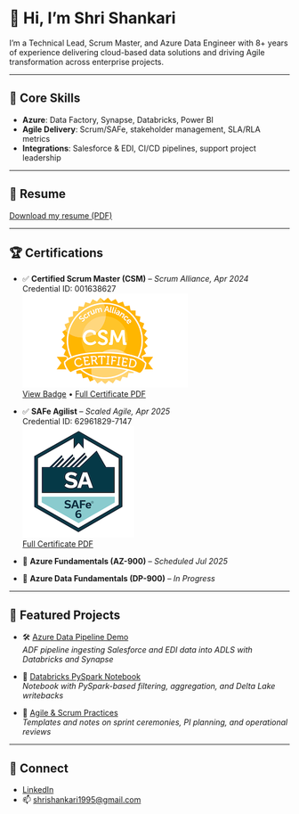 # 👋 Hi, I’m Shri Shankari

I’m a Technical Lead, Scrum Master, and Azure Data Engineer with 8+ years of experience delivering cloud-based data solutions and driving Agile transformation across enterprise projects.

---

## 💼 Core Skills

- **Azure**: Data Factory, Synapse, Databricks, Power BI  
- **Agile Delivery**: Scrum/SAFe, stakeholder management, SLA/RLA metrics  
- **Integrations**: Salesforce & EDI, CI/CD pipelines, support project leadership

---

## 📄 Resume

[Download my resume (PDF)](https://github.com/shrishankari/resume/blob/main/Shri_Shankari_Resume_June2025.pdf)

---

## 🏆 Certifications

- ✅ **Certified Scrum Master (CSM)** – *Scrum Alliance, Apr 2024*  
  Credential ID: 001638627  
  ![CSM Badge](https://github.com/shrishankari/certifications/blob/main/images/csm%20badge.png)  
  [View Badge](https://bcert.me/bc/html/show-badge.html?b=jsihwigz) • [Full Certificate PDF](https://github.com/shrishankari/certifications/blob/main/CSM_certificate.pdf)

- ✅ **SAFe Agilist** – *Scaled Agile, Apr 2025*  
  Credential ID: 62961829-7147  
  ![SAFe Badge](https://github.com/shrishankari/certifications/blob/main/images/certified-safe-6-agilist.png)  
  [Full Certificate PDF](https://github.com/shrishankari/certifications/blob/main/SAFE6_certificate.pdf)

- 🎯 **Azure Fundamentals (AZ-900)** – *Scheduled Jul 2025*  
- 🎯 **Azure Data Fundamentals (DP-900)** – *In Progress*

---

## 📂 Featured Projects

- 🛠 [Azure Data Pipeline Demo](https://github.com/shrishankari/azure-data-pipeline-demo)  
  *ADF pipeline ingesting Salesforce and EDI data into ADLS with Databricks and Synapse*

- 🔬 [Databricks PySpark Notebook](https://github.com/shrishankari/databricks-pyspark-notebook)  
  *Notebook with PySpark-based filtering, aggregation, and Delta Lake writebacks*

- 🔁 [Agile & Scrum Practices](https://github.com/shrishankari/agile-scrum-practices)  
  *Templates and notes on sprint ceremonies, PI planning, and operational reviews*

---

## 🔗 Connect

- [LinkedIn](https://www.linkedin.com/in/shankari95)  
- 📫 shrishankari1995@gmail.com
